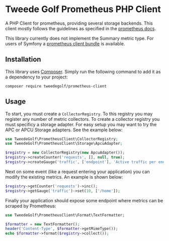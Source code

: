 # Tweede Golf Prometheus PHP Client
A PHP Client for prometheus, providing several storage backends. This client 
mostly follows the guidelines as specified in the [prometheus docs].

This library currently does not implement the Summary metric type.
For users of Symfony a [prometheus client bundle] is available.

## Installation
This library uses [Composer]. Simply run the following command to add it as
a dependency to your project:

    composer require tweedegolf/prometheus-client

## Usage
To start, you must create a `CollectorRegistry`. To this registry you may
register any number of metric collectors. To create a collector registry you
must specificy a storage adapter. For easy setup you may want to try the APC
or APCU Storage adapters. See the example below:

```php
use TweedeGolf\PrometheusClient\CollectorRegistry;
use TweedeGolf\PrometheusClient\Storage\ApcuAdapter;

$registry = new CollectorRegistry(new ApcuAdapter());
$registry->createCounter('requests', [], null, true);
$registry->createGauge('traffic', ['endpoint'], 'Active traffic per endpoint', true);
```

Next on some event (like a request entering your application) you can modify 
the existing metrics. An example is shown below:

```php
$registry->getCounter('requests')->inc();
$registry->getGauge('traffic')->set(10, ['/home']);
```

Finally your application should expose some endpoint where metrics can be 
scraped by Prometheus:

```php
use TweedeGolf\PrometheusClient\Format\TextFormatter;

$formatter = new TextFormatter();
header('Content-Type', $formatter->getMimeType());
echo $formatter->format($registry->collect());
```

[prometheus docs]: https://prometheus.io/docs/instrumenting/clientlibs/
[Composer]: https://getcomposer.org
[prometheus client bundle]: https://github.com/tweedegolf/prometheus-bundle

